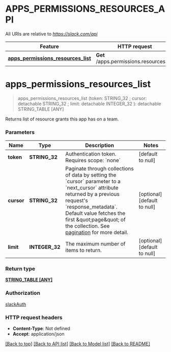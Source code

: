 # APPS_PERMISSIONS_RESOURCES_API

All URIs are relative to *https://slack.com/api*

Feature | HTTP request | Description
------------- | ------------- | -------------
[**apps_permissions_resources_list**](APPS_PERMISSIONS_RESOURCES_API.md#apps_permissions_resources_list) | **Get** /apps.permissions.resources.list | 


# **apps_permissions_resources_list**
> apps_permissions_resources_list (token: STRING_32 ; cursor:  detachable STRING_32 ; limit:  detachable INTEGER_32 ): detachable STRING_TABLE [ANY]
	



Returns list of resource grants this app has on a team.


### Parameters

Name | Type | Description  | Notes
------------- | ------------- | ------------- | -------------
 **token** | **STRING_32**| Authentication token. Requires scope: &#x60;none&#x60; | [default to null]
 **cursor** | **STRING_32**| Paginate through collections of data by setting the &#x60;cursor&#x60; parameter to a &#x60;next_cursor&#x60; attribute returned by a previous request&#39;s &#x60;response_metadata&#x60;. Default value fetches the first \&quot;page\&quot; of the collection. See [pagination](/docs/pagination) for more detail. | [optional] [default to null]
 **limit** | **INTEGER_32**| The maximum number of items to return. | [optional] [default to null]

### Return type

[**STRING_TABLE [ANY]**](ANY.md)

### Authorization

[slackAuth](../README.md#slackAuth)

### HTTP request headers

 - **Content-Type**: Not defined
 - **Accept**: application/json

[[Back to top]](#) [[Back to API list]](../README.md#documentation-for-api-endpoints) [[Back to Model list]](../README.md#documentation-for-models) [[Back to README]](../README.md)

